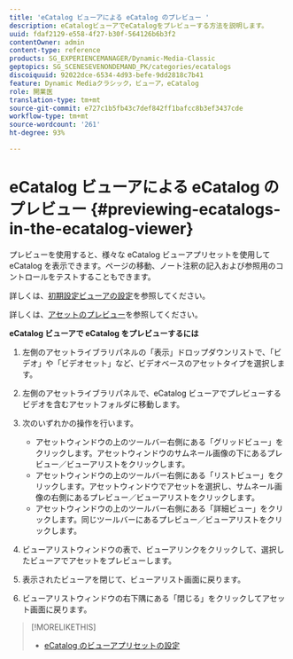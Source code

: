 ```yaml
---
title: 'eCatalog ビューアによる eCatalog のプレビュー '
description: eCatalogビューアでeCatalogをプレビューする方法を説明します。
uuid: fdaf2129-e558-4f27-b30f-564126b6b3f2
contentOwner: admin
content-type: reference
products: SG_EXPERIENCEMANAGER/Dynamic-Media-Classic
geptopics: SG_SCENESEVENONDEMAND_PK/categories/ecatalogs
discoiquuid: 92022dce-6534-4d93-befe-9dd2818c7b41
feature: Dynamic Mediaクラシック，ビューア，eCatalog
role: 開業医
translation-type: tm+mt
source-git-commit: e727c1b5fb43c7def842ff1bafcc8b3ef3437cde
workflow-type: tm+mt
source-wordcount: '261'
ht-degree: 93%

---
```



# eCatalog ビューアによる eCatalog のプレビュー {#previewing-ecatalogs-in-the-ecatalog-viewer}

プレビューを使用すると、様々な eCatalog ビューアプリセットを使用して eCatalog を表示できます。ページの移動、ノート注釈の記入および参照用のコントロールをテストすることもできます。

詳しくは、[初期設定ビューアの設定](application-setup.md#configuring_default_viewers)を参照してください。

詳しくは、[アセットのプレビュー](previewing-asset.md#previewing_an_asset)を参照してください。

**eCatalog ビューアで eCatalog をプレビューするには**

1. 左側のアセットライブラリパネルの「表示」ドロップダウンリストで、「ビデオ」や「ビデオセット」など、ビデオベースのアセットタイプを選択します。
1. 左側のアセットライブラリパネルで、eCatalog ビューアでプレビューするビデオを含むアセットフォルダに移動します。
1. 次のいずれかの操作を行います。

   * アセットウィンドウの上のツールバー右側にある「グリッドビュー」をクリックします。アセットウィンドウのサムネール画像の下にあるプレビュー／ビューアリストをクリックします。
   * アセットウィンドウの上のツールバー右側にある「リストビュー」をクリックします。アセットウィンドウでアセットを選択し、サムネール画像の右側にあるプレビュー／ビューアリストをクリックします。
   * アセットウィンドウの上のツールバー右側にある「詳細ビュー」をクリックします。同じツールバーにあるプレビュー／ビューアリストをクリックします。

1. ビューアリストウィンドウの表で、ビューアリンクをクリックして、選択したビューアでアセットをプレビューします。
1. 表示されたビューアを閉じて、ビューアリスト画面に戻ります。
1. ビューアリストウィンドウの右下隅にある「閉じる」をクリックしてアセット画面に戻ります。

>[!MORELIKETHIS]
>
>* [eCatalog のビューアプリセットの設定](setting-ecatalog-viewer-presets.md#setting_up_ecatalog_viewer_presets)

